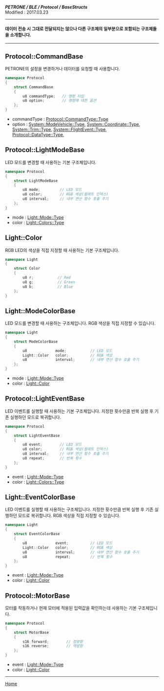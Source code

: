 ***PETRONE / BLE / Protocol / BaseStructs***<br>
Modified : 2017.03.23

---

#### 데이터 전송 시 그대로 전달되지는 않으나 다른 구조체의 일부분으로 포함되는 구조체들을 소개합니다.

---


## <a name="CommandBase">Protocol::CommandBase</a>
PETRONE의 설정을 변경하거나 데이터를 요청할 때 사용합니다.
```cpp
namespace Protocol
{
    struct CommandBase
    {
        u8 commandType;   // 명령 타입
        u8 option;        // 명령에 대한 옵션
    };
}
```
- commandType : [Protocol::CommandType::Type](ble_protocol_definitions.md#CommandType)
- option : [System::ModeVehicle::Type](ble_protocol_definitions.md#ModeVehicle), [System::Coordinate::Type](ble_protocol_definitions.md#Coordinate), [System::Trim::Type](ble_protocol_definitions.md#Trim),  [System::FlightEvent::Type](ble_protocol_definitions.md#FlightEvent), [Protocol::DataType::Type](ble_protocol_datatype.md#DataType), 


## <a name="LightModeBase">Protocol::LightModeBase</a>
LED 모드를 변경할 때 사용하는 기본 구조체입니다.
```cpp
namespace Protocol
{
    struct LightModeBase
    {
        u8 mode;         // LED 모드
        u8 color;        // RGB 색상(팔레트 인덱스)
        u8 interval;     // 내부 연산 함수 호출 주기
    };
}
```
- mode : [Light::Mode::Type](ble_protocol_definitions.md#LightMode)
- color : [Light::Colors::Type](ble_protocol_definitions.md#LightColors)


## <a name="LightColor">Light::Color</a>
RGB LED의 색상을 직접 지정할 때 사용하는 기본 구조체입니다.
```cpp
namespace Light
{
    struct Color
    {
        u8 r;           // Red
        u8 g;           // Green
        u8 b;           // Blue
    };
}
```


## <a name="LightModeColorBase">Light::ModeColorBase</a>
LED 모드를 변경할 때 사용하는 구조체입니다. RGB 색상을 직접 지정할 수 있습니다.
```cpp
namespace Light
{
    struct ModeColorBase
    {
        u8             mode;           // LED 모드
        Light::Color   color;          // RGB 색상
        u8             interval;       // 내부 연산 함수 호출 주기
    };
}
```
- mode : [Light::Mode::Type](ble_protocol_definitions.md#LightMode)
- color : [Light::Color](#LightColor)


## <a name="LightEventBase">Protocol::LightEventBase</a>
LED 이벤트를 실행할 때 사용하는 기본 구조체입니다. 지정한 횟수만큼 반복 실행 후 기존 실행하던 모드로 복귀합니다.
```cpp
namespace Protocol
{
    struct LightEventBase
    {
        u8 event;        // LED 모드
        u8 color;        // RGB 색상(팔레트 인덱스)
        u8 interval;     // 내부 연산 함수 호출 주기
        u8 repeat;       // 반복 횟수
    };
}
```
- event : [Light::Mode::Type](ble_protocol_definitions.md#LightMode)
- color : [Light::Colors::Type](ble_protocol_definitions.md#LightColors)


## <a name="LightEventColorBase">Light::EventColorBase</a>
LED 이벤트를 실행할 때 사용하는 구조체입니다. 지정한 횟수만큼 반복 실행 후 기존 실행하던 모드로 복귀합니다. RGB 색상을 직접 지정할 수 있습니다.
```cpp
namespace Light
{
    struct EventColorBase
    {
        u8             event;          // LED 모드
        Light::Color   color;          // RGB 색상
        u8             interval;       // 내부 연산 함수 호출 주기
        u8             repeat;         // 반복 횟수
    };
}
```
- event : [Light::Mode::Type](ble_protocol_definitions.md#LightMode)
- color : [Light::Color](#LightColor)


## <a name="MotorBase">Protocol::MotorBase</a>
모터를 작동하거나 현재 모터에 적용된 입력값을 확인하는데 사용하는 기본 구조체입니다.
```cpp
namespace Protocol
{
    struct MotorBase
    {
        s16 forward;        // 정방향
        s16 reverse;        // 역방향
    };
}
```


- event : [Light::Mode::Type](ble_protocol_definitions.md#LightMode)
- color : [Light::Color](#LightColor)



---
[Home](README.md)

